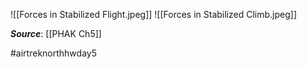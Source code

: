 ![[Forces in Stabilized Flight.jpeg]]
![[Forces in Stabilized Climb.jpeg]]

***Source***: [[PHAK Ch5]]

#airtreknorthhwday5 